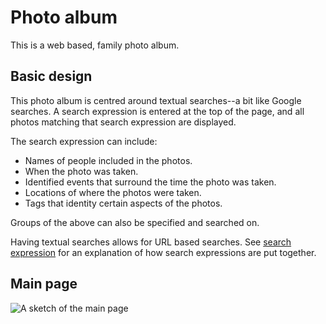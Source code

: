 # Photo album
This is a web based, family photo album.

## Basic design
This photo album is centred around textual searches--a bit like Google searches.  A search expression is entered 
at the top of the page, and all photos matching that search expression are displayed.

The search expression can include:
- Names of people included in the photos.
- When the photo was taken.
- Identified events that surround the time the photo was taken.
- Locations of where the photos were taken.
- Tags that identity certain aspects of the photos.

Groups of the above can also be specified and searched on.

Having textual searches allows for URL based searches.  See [search expression](/photoalbum/assets/search-expression.md) for an
explanation of how search expressions are put together.

## Main page

![A sketch of the main page](/photoalbum/assets/main-page-sketch.png)
